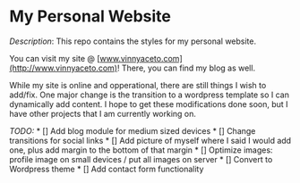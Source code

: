 My Personal Website
===================

*Description*: This repo contains the styles for my personal website.

You can visit my site @ [www.vinnyaceto.com](http://www.vinnyaceto.com)!  There, you can find my blog as well.

While my site is online and opperational, there are still things I wish to add/fix. One major change is the 
transition to a wordpress template so I can dynamically add content.  I hope to get these modifications done
soon, but I have other projects that I am currently working on.

*TODO:*
    * [] Add blog module for medium sized devices
    * [] Change transitions for social links
    * [] Add picture of myself where I said I would add one, plus add margin to the bottom of that margin
    * [] Optimize images: profile image on small devices / put all images on server
    * [] Convert to Wordpress theme
    * [] Add contact form functionality